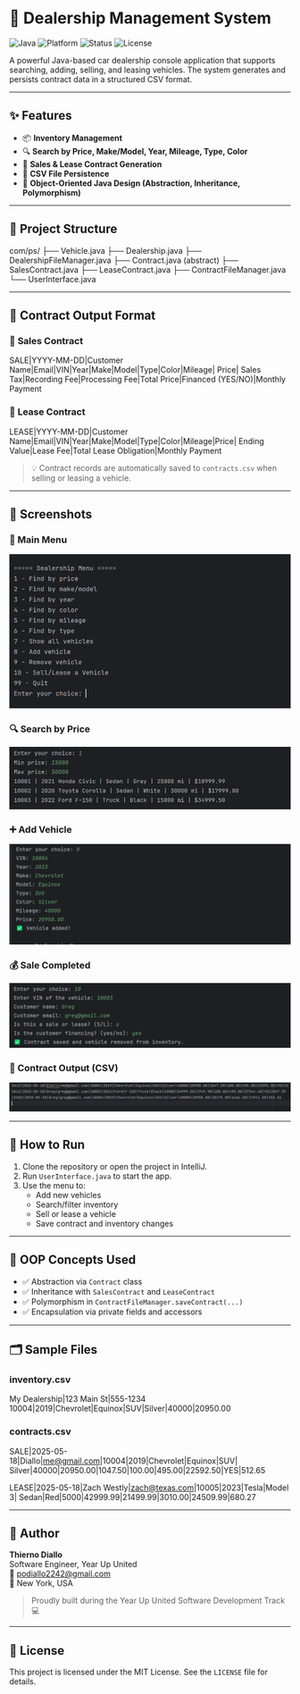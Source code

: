 # 🚗 Dealership Management System

![Java](https://img.shields.io/badge/Java-17%2B-blue?logo=java)
![Platform](https://img.shields.io/badge/Console%20App-Terminal%20Based-lightgrey)
![Status](https://img.shields.io/badge/Status-Active-brightgreen)
![License](https://img.shields.io/badge/License-MIT-green)

A powerful Java-based car dealership console application that supports searching, adding, selling, and leasing vehicles. The system generates and persists contract data in a structured CSV format.

---

## ✨ Features

- 📦 **Inventory Management**
- 🔍 **Search by Price, Make/Model, Year, Mileage, Type, Color**
- 🧾 **Sales & Lease Contract Generation**
- 💾 **CSV File Persistence**
- 🧠 **Object-Oriented Java Design (Abstraction, Inheritance, Polymorphism)**

---

## 📂 Project Structure

com/ps/
├── Vehicle.java
├── Dealership.java
├── DealershipFileManager.java
├── Contract.java (abstract)
├── SalesContract.java
├── LeaseContract.java
├── ContractFileManager.java
└── UserInterface.java


---

## 🧾 Contract Output Format

### 🔹 **Sales Contract**
SALE|YYYY-MM-DD|Customer Name|Email|VIN|Year|Make|Model|Type|Color|Mileage| Price|
Sales Tax|Recording Fee|Processing Fee|Total Price|Financed (YES/NO)|Monthly Payment


### 🔹 **Lease Contract**
LEASE|YYYY-MM-DD|Customer Name|Email|VIN|Year|Make|Model|Type|Color|Mileage|Price|
Ending Value|Lease Fee|Total Lease Obligation|Monthly Payment


> 💡 Contract records are automatically saved to `contracts.csv` when selling or leasing a vehicle.

---

## 📸 Screenshots

### 🧭 Main Menu
![Main Menu](Assets/Menu.png)

### 🔍 Search by Price
![Search by Price](Assets/FindByPrice.png)

### ➕ Add Vehicle
![Add Vehicle](Assets/AddVehicle.png)

### 💰 Sale Completed
![Sales Confirmation](Assets/Contract.png)

### 📄 Contract Output (CSV)
![CSV File](Assets/Contracts.png)

---

## 🚀 How to Run

1. Clone the repository or open the project in IntelliJ.
2. Run `UserInterface.java` to start the app.
3. Use the menu to:
    - Add new vehicles
    - Search/filter inventory
    - Sell or lease a vehicle
    - Save contract and inventory changes

---

## 🧠 OOP Concepts Used

- ✅ Abstraction via `Contract` class
- ✅ Inheritance with `SalesContract` and `LeaseContract`
- ✅ Polymorphism in `ContractFileManager.saveContract(...)`
- ✅ Encapsulation via private fields and accessors

---

## 🗂 Sample Files

### inventory.csv
My Dealership|123 Main St|555-1234
10004|2019|Chevrolet|Equinox|SUV|Silver|40000|20950.00


### contracts.csv
SALE|2025-05-18|Diallo|me@gmail.com|10004|2019|Chevrolet|Equinox|SUV|
Silver|40000|20950.00|1047.50|100.00|495.00|22592.50|YES|512.65

LEASE|2025-05-18|Zach Westly|zach@texas.com|10005|2023|Tesla|Model 3|
Sedan|Red|5000|42999.99|21499.99|3010.00|24509.99|680.27


---

## 👤 Author

**Thierno Diallo**  
Software Engineer, Year Up United  
📧 podiallo2242@gmail.com  
📍 New York, USA

> Proudly built during the Year Up United Software Development Track 💻

---

## 📝 License

This project is licensed under the MIT License. See the `LICENSE` file for details.
